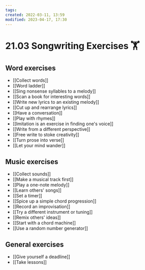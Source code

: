 ```yaml
---
tags:
created: 2022-03-11, 13:59
modified: 2023-04-17, 17:30
---
```


# 21.03 Songwriting Exercises 🏋️

## Word exercises
- [[Collect words]]
- [[Word ladder]]
- [[Sing nonsense syllables to a melody]]
- [[Scan a book for interesting words]]
- [[Write new lyrics to an existing melody]]
- [[Cut up and rearrange lyrics]]
- [[Have a conversation]]
- [[Play with rhymes]]
- [[Imitation is an exercise in finding one's voice]]
- [[Write from a different perspective]]
- [[Free write to stoke creativity]]
- [[Turn prose into verse]]
- [[Let your mind wander]]

## Music exercises
- [[Collect sounds]]
- [[Make a musical track first]]
- [[Play a one-note melody]]
- [[Learn others' songs]]
- [[Set a timer]]
- [[Spice up a simple chord progression]]
- [[Record an improvisation]]
- [[Try a different instrument or tuning]]
- [[Remix others' ideas]]
- [[Start with a chord machine]]
- [[Use a random number generator]]

## General exercises
- [[Give yourself a deadline]]
- [[Take lessons]]